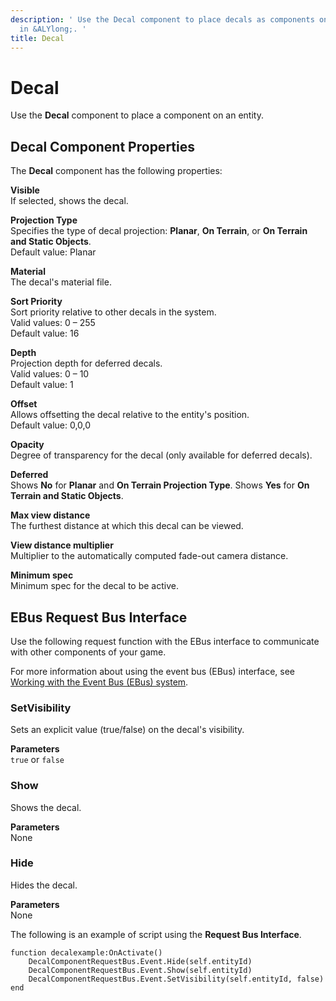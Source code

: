 ```yaml
---
description: ' Use the Decal component to place decals as components on an entity
  in &ALYlong;. '
title: Decal
---
```

# Decal<a name="component-decal"></a>

Use the **Decal** component to place a component on an entity\.

## Decal Component Properties<a name="component-decal-properties"></a>

The **Decal** component has the following properties:

**Visible**  
If selected, shows the decal\.

**Projection Type**  
Specifies the type of decal projection: **Planar**, **On Terrain**, or **On Terrain and Static Objects**\.  
Default value: Planar

**Material**  
The decal's material file\.

**Sort Priority**  
Sort priority relative to other decals in the system\.  
Valid values: 0 – 255  
Default value: 16

**Depth**  
Projection depth for deferred decals\.  
Valid values: 0 – 10  
Default value: 1

**Offset**  
Allows offsetting the decal relative to the entity's position\.  
Default value: 0,0,0

**Opacity**  
Degree of transparency for the decal \(only available for deferred decals\)\.

**Deferred**  
Shows **No** for **Planar** and **On Terrain Projection Type**\. Shows **Yes** for **On Terrain and Static Objects**\.

**Max view distance**  
The furthest distance at which this decal can be viewed\.

**View distance multiplier**  
Multiplier to the automatically computed fade\-out camera distance\.

**Minimum spec**  
Minimum spec for the decal to be active\.

## EBus Request Bus Interface<a name="component-decal-ebusrequest"></a>

Use the following request function with the EBus interface to communicate with other components of your game\.

For more information about using the event bus \(EBus\) interface, see [Working with the Event Bus \(EBus\) system](ebus-intro.md)\.

### SetVisibility<a name="decal-ebus-setvisibility"></a>

Sets an explicit value \(true/false\) on the decal's visibility\.

**Parameters**  
`true` or `false`

### Show<a name="decal-ebus-show"></a>

Shows the decal\.

**Parameters**  
None

### Hide<a name="decal-ebus-hide"></a>

Hides the decal\.

**Parameters**  
None

The following is an example of script using the **Request Bus Interface**\.

```
function decalexample:OnActivate()
    DecalComponentRequestBus.Event.Hide(self.entityId)
    DecalComponentRequestBus.Event.Show(self.entityId)
    DecalComponentRequestBus.Event.SetVisibility(self.entityId, false)
end
```